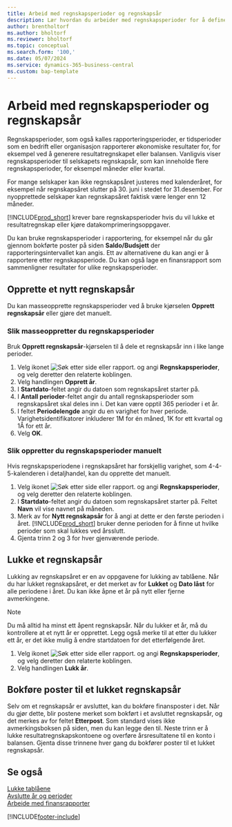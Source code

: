 ```yaml
---
title: Arbeid med regnskapsperioder og regnskapsår
description: Lær hvordan du arbeider med regnskapsperioder for å definere når bedriften rapporterer økonomiske resultater.
author: brentholtorf
ms.author: bholtorf
ms.reviewer: bholtorf
ms.topic: conceptual
ms.search.form: '100,'
ms.date: 05/07/2024
ms.service: dynamics-365-business-central
ms.custom: bap-template
---
```

# Arbeid med regnskapsperioder og regnskapsår

Regnskapsperioder, som også kalles rapporteringsperioder, er tidsperioder som en bedrift eller organisasjon rapporterer økonomiske resultater for, for eksempel ved å generere resultatregnskapet eller balansen. Vanligvis viser regnskapsperioder til selskapets regnskapsår, som kan inneholde flere regnskapsperioder, for eksempel måneder eller kvartal.

For mange selskaper kan ikke regnskapsåret justeres med kalenderåret, for eksempel når regnskapsåret slutter på 30. juni i stedet for 31.desember. For nyopprettede selskaper kan regnskapsåret faktisk være lenger enn 12 måneder.  

[!INCLUDE[prod_short](includes/prod_short.md)] krever bare regnskapsperioder hvis du vil lukke et resultatregnskap eller kjøre datakomprimeringsoppgaver.

Du kan bruke regnskapsperioder i rapportering, for eksempel når du går gjennom bokførte poster på siden **Saldo/Budsjett** der rapporteringsintervallet kan angis. Ett av alternativene du kan angi er å rapportere etter regnskapsperiode. Du kan også lage en finansrapport som sammenligner resultater for ulike regnskapsperioder.

## Opprette et nytt regnskapsår

Du kan masseopprette regnskapsperioder ved å bruke kjørselen **Opprett regnskapsår** eller gjøre det manuelt.

### Slik masseoppretter du regnskapsperioder

Bruk **Opprett regnskapsår**-kjørselen til å dele et regnskapsår inn i like lange perioder.  

1. Velg ikonet ![Søk etter side eller rapport.](media/ui-search/search_small.png "Ikonet Søk etter side eller rapport") og angi **Regnskapsperioder**, og velg deretter den relaterte koblingen.  
2. Velg handlingen **Opprett år**.
3. I **Startdato**-feltet angir du datoen som regnskapsåret starter på.  
4. I **Antall perioder**-feltet angir du antall regnskapsperioder som regnskapsåret skal deles inn i. Det kan være opptil 365 perioder i et år.  
5. I feltet **Periodelengde** angir du en varighet for hver periode. Varighetsidentifikatorer inkluderer 1M for én måned, 1K for ett kvartal og 1Å for ett år.  
6. Velg **OK**.  

### Slik oppretter du regnskapsperioder manuelt

Hvis regnskapsperiodene i regnskapsåret har forskjellig varighet, som 4-4-5-kalenderen i detaljhandel, kan du opprette det manuelt.  
  
1. Velg ikonet ![Søk etter side eller rapport.](media/ui-search/search_small.png "Ikonet Søk etter side eller rapport") og angi **Regnskapsperioder**, og velg deretter den relaterte koblingen.  
2. I **Startdato**-feltet angir du datoen som regnskapsåret starter på. Feltet **Navn** vil vise navnet på måneden.  
3. Merk av for **Nytt regnskapsår** for å angi at dette er den første perioden i året. [!INCLUDE[prod_short](includes/prod_short.md)] bruker denne perioden for å finne ut hvilke perioder som skal lukkes ved årsslutt.
4. Gjenta trinn 2 og 3 for hver gjenværende periode.  

## Lukke et regnskapsår

Lukking av regnskapsåret er en av oppgavene for lukking av tablåene. Når du har lukket regnskapsåret, er det merket av for **Lukket** og **Dato låst** for alle periodene i året. Du kan ikke åpne et år på nytt eller fjerne avmerkingene.

> [!NOTE]  
> Du må alltid ha minst ett åpent regnskapsår. Når du lukker et år, må du kontrollere at et nytt år er opprettet. Legg også merke til at etter du lukker ett år, er det ikke mulig å endre startdatoen for det etterfølgende året.

1. Velg ikonet ![Søk etter side eller rapport.](media/ui-search/search_small.png "Ikonet Søk etter side eller rapport") og angi **Regnskapsperioder**, og velg deretter den relaterte koblingen.  
2. Velg handlingen **Lukk år**.  

## Bokføre poster til et lukket regnskapsår

Selv om et regnskapsår er avsluttet, kan du bokføre finansposter i det. Når du gjør dette, blir postene merket som bokført i et avsluttet regnskapsår, og det merkes av for feltet **Etterpost**. Som standard vises ikke avmerkingsboksen på siden, men du kan legge den til. Neste trinn er å lukke resultatregnskapskontoene og overføre årsresultatene til en konto i balansen. Gjenta disse trinnene hver gang du bokfører poster til et lukket regnskapsår.

## Se også

[Lukke tablåene](year-close-books.md)  
[Avslutte år og perioder](year-close-years-periods.md)  
[Arbeide med finansrapporter](bi-how-work-account-schedule.md)  

[!INCLUDE[footer-include](includes/footer-banner.md)]
